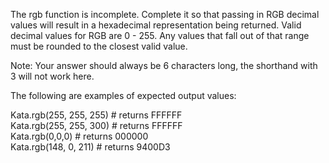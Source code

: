 The rgb function is incomplete. Complete it so that passing in RGB decimal values will result in a hexadecimal representation being returned. Valid decimal values for RGB are 0 - 255. Any values that fall out of that range must be rounded to the closest valid value.

Note: Your answer should always be 6 characters long, the shorthand with 3 will not work here.

The following are examples of expected output values:

Kata.rgb(255, 255, 255) # returns FFFFFF  
Kata.rgb(255, 255, 300) # returns FFFFFF  
Kata.rgb(0,0,0) # returns 000000  
Kata.rgb(148, 0, 211) # returns 9400D3
